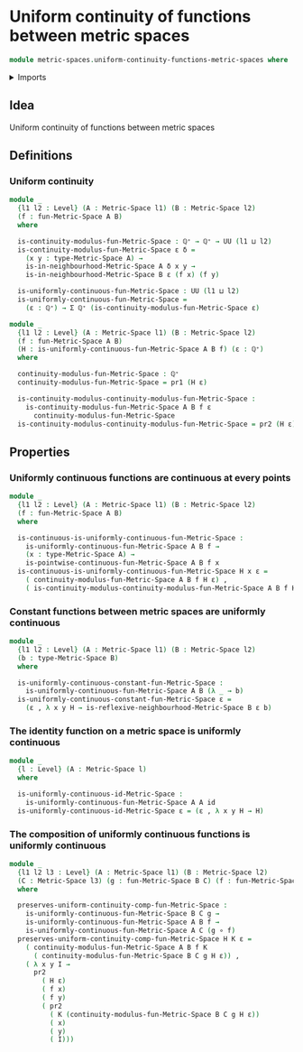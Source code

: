 # Uniform continuity of functions between metric spaces

```agda
module metric-spaces.uniform-continuity-functions-metric-spaces where
```

<details><summary>Imports</summary>

```agda
open import elementary-number-theory.positive-rational-numbers

open import foundation.dependent-pair-types
open import foundation.function-types
open import foundation.identity-types
open import foundation.universe-levels

open import metric-spaces.functions-metric-spaces
open import metric-spaces.metric-spaces
open import metric-spaces.pointwise-continuity-functions-metric-spaces
open import metric-spaces.sequences-metric-spaces
```

</details>

## Idea

Uniform continuity of functions between metric spaces

## Definitions

### Uniform continuity

```agda
module _
  {l1 l2 : Level} (A : Metric-Space l1) (B : Metric-Space l2)
  (f : fun-Metric-Space A B)
  where

  is-continuity-modulus-fun-Metric-Space : ℚ⁺ → ℚ⁺ → UU (l1 ⊔ l2)
  is-continuity-modulus-fun-Metric-Space ε δ =
    (x y : type-Metric-Space A) →
    is-in-neighbourhood-Metric-Space A δ x y →
    is-in-neighbourhood-Metric-Space B ε (f x) (f y)

  is-uniformly-continuous-fun-Metric-Space : UU (l1 ⊔ l2)
  is-uniformly-continuous-fun-Metric-Space =
    (ε : ℚ⁺) → Σ ℚ⁺ (is-continuity-modulus-fun-Metric-Space ε)

module _
  {l1 l2 : Level} (A : Metric-Space l1) (B : Metric-Space l2)
  (f : fun-Metric-Space A B)
  (H : is-uniformly-continuous-fun-Metric-Space A B f) (ε : ℚ⁺)
  where

  continuity-modulus-fun-Metric-Space : ℚ⁺
  continuity-modulus-fun-Metric-Space = pr1 (H ε)

  is-continuity-modulus-continuity-modulus-fun-Metric-Space :
    is-continuity-modulus-fun-Metric-Space A B f ε
      continuity-modulus-fun-Metric-Space
  is-continuity-modulus-continuity-modulus-fun-Metric-Space = pr2 (H ε)
```

## Properties

### Uniformly continuous functions are continuous at every points

```agda
module _
  {l1 l2 : Level} (A : Metric-Space l1) (B : Metric-Space l2)
  (f : fun-Metric-Space A B)
  where

  is-continuous-is-uniformly-continuous-fun-Metric-Space :
    is-uniformly-continuous-fun-Metric-Space A B f →
    (x : type-Metric-Space A) →
    is-pointwise-continuous-fun-Metric-Space A B f x
  is-continuous-is-uniformly-continuous-fun-Metric-Space H x ε =
    ( continuity-modulus-fun-Metric-Space A B f H ε) ,
    ( is-continuity-modulus-continuity-modulus-fun-Metric-Space A B f H ε x)
```

### Constant functions between metric spaces are uniformly continuous

```agda
module _
  {l1 l2 : Level} (A : Metric-Space l1) (B : Metric-Space l2)
  (b : type-Metric-Space B)
  where

  is-uniformly-continuous-constant-fun-Metric-Space :
    is-uniformly-continuous-fun-Metric-Space A B (λ _ → b)
  is-uniformly-continuous-constant-fun-Metric-Space ε =
    (ε , λ x y H → is-reflexive-neighbourhood-Metric-Space B ε b)
```

### The identity function on a metric space is uniformly continuous

```agda
module _
  {l : Level} (A : Metric-Space l)
  where

  is-uniformly-continuous-id-Metric-Space :
    is-uniformly-continuous-fun-Metric-Space A A id
  is-uniformly-continuous-id-Metric-Space ε = (ε , λ x y H → H)
```

### The composition of uniformly continuous functions is uniformly continuous

```agda
module _
  {l1 l2 l3 : Level} (A : Metric-Space l1) (B : Metric-Space l2)
  (C : Metric-Space l3) (g : fun-Metric-Space B C) (f : fun-Metric-Space A B)
  where

  preserves-uniform-continuity-comp-fun-Metric-Space :
    is-uniformly-continuous-fun-Metric-Space B C g →
    is-uniformly-continuous-fun-Metric-Space A B f →
    is-uniformly-continuous-fun-Metric-Space A C (g ∘ f)
  preserves-uniform-continuity-comp-fun-Metric-Space H K ε =
    ( continuity-modulus-fun-Metric-Space A B f K
      ( continuity-modulus-fun-Metric-Space B C g H ε)) ,
    ( λ x y I →
      pr2
        ( H ε)
        ( f x)
        ( f y)
        ( pr2
          ( K (continuity-modulus-fun-Metric-Space B C g H ε))
          ( x)
          ( y)
          ( I)))
```
